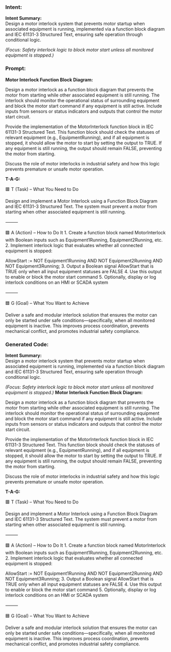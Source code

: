 ### Intent:
**Intent Summary:**  
Design a motor interlock system that prevents motor startup when associated equipment is running, implemented via a function block diagram and IEC 61131-3 Structured Text, ensuring safe operation through conditional logic.  

*(Focus: Safety interlock logic to block motor start unless all monitored equipment is stopped.)*

### Prompt:
**Motor Interlock Function Block Diagram:**

Design a motor interlock as a function block diagram that prevents the motor from starting while other associated equipment is still running. The interlock should monitor the operational status of surrounding equipment and block the motor start command if any equipment is still active. Include inputs from sensors or status indicators and outputs that control the motor start circuit.

Provide the implementation of the MotorInterlock function block in IEC 61131-3 Structured Text. This function block should check the statuses of relevant equipment (e.g., EquipmentRunning), and if all equipment is stopped, it should allow the motor to start by setting the output to TRUE. If any equipment is still running, the output should remain FALSE, preventing the motor from starting.

Discuss the role of motor interlocks in industrial safety and how this logic prevents premature or unsafe motor operation.

**T-A-G:**

🟥 T (Task) – What You Need to Do

Design and implement a Motor Interlock using a Function Block Diagram and IEC 61131-3 Structured Text. The system must prevent a motor from starting when other associated equipment is still running.

⸻

🟩 A (Action) – How to Do It
	1.	Create a function block named MotorInterlock with Boolean inputs such as Equipment1Running, Equipment2Running, etc.
	2.	Implement interlock logic that evaluates whether all connected equipment is stopped:

 AllowStart := NOT Equipment1Running AND NOT Equipment2Running AND NOT Equipment3Running;
 	3.	Output a Boolean signal AllowStart that is TRUE only when all input equipment statuses are FALSE
	4.	Use this output to enable or block the motor start command
	5.	Optionally, display or log interlock conditions on an HMI or SCADA system

⸻

🟦 G (Goal) – What You Want to Achieve

Deliver a safe and modular interlock solution that ensures the motor can only be started under safe conditions—specifically, when all monitored equipment is inactive. This improves process coordination, prevents mechanical conflict, and promotes industrial safety compliance.

### Generated Code:
**Intent Summary:**  
Design a motor interlock system that prevents motor startup when associated equipment is running, implemented via a function block diagram and IEC 61131-3 Structured Text, ensuring safe operation through conditional logic.  

*(Focus: Safety interlock logic to block motor start unless all monitored equipment is stopped.)*
**Motor Interlock Function Block Diagram:**

Design a motor interlock as a function block diagram that prevents the motor from starting while other associated equipment is still running. The interlock should monitor the operational status of surrounding equipment and block the motor start command if any equipment is still active. Include inputs from sensors or status indicators and outputs that control the motor start circuit.

Provide the implementation of the MotorInterlock function block in IEC 61131-3 Structured Text. This function block should check the statuses of relevant equipment (e.g., EquipmentRunning), and if all equipment is stopped, it should allow the motor to start by setting the output to TRUE. If any equipment is still running, the output should remain FALSE, preventing the motor from starting.

Discuss the role of motor interlocks in industrial safety and how this logic prevents premature or unsafe motor operation.

**T-A-G:**

🟥 T (Task) – What You Need to Do

Design and implement a Motor Interlock using a Function Block Diagram and IEC 61131-3 Structured Text. The system must prevent a motor from starting when other associated equipment is still running.

⸻

🟩 A (Action) – How to Do It
	1.	Create a function block named MotorInterlock with Boolean inputs such as Equipment1Running, Equipment2Running, etc.
	2.	Implement interlock logic that evaluates whether all connected equipment is stopped:

 AllowStart := NOT Equipment1Running AND NOT Equipment2Running AND NOT Equipment3Running;
 	3.	Output a Boolean signal AllowStart that is TRUE only when all input equipment statuses are FALSE
	4.	Use this output to enable or block the motor start command
	5.	Optionally, display or log interlock conditions on an HMI or SCADA system

⸻

🟦 G (Goal) – What You Want to Achieve

Deliver a safe and modular interlock solution that ensures the motor can only be started under safe conditions—specifically, when all monitored equipment is inactive. This improves process coordination, prevents mechanical conflict, and promotes industrial safety compliance.
